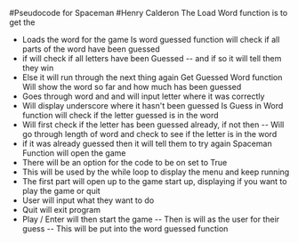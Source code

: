 #Pseudocode for Spaceman
#Henry Calderon
The Load Word function is to get the
- Loads the word for the game
Is word guessed function will check if all parts of the word have been guessed
- if will check if all letters have been Guessed
-- and if so it will tell them they win
- Else it will run through the next thing again
Get Guessed Word function Will show the word so far and how much has been guessed
- Goes through word and and will input letter where it was correctly
- Will display underscore where it hasn't been guessed
Is Guess in Word function will check if the letter guessed is in the word
- Will first check if the letter has been guessed already, if not then
-- Will go through length of word and check to see if the letter is in the word
- if it was already guessed then it will tell them to try again
Spaceman Function will open the game
- There will be an option for the code to be on set to True
- This will be used by the while loop to display the menu and keep running
- The first part will open up to the  game start up, displaying  if you want to play the game or quit
- User will input what they want to do
- Quit will exit program
- Play / Enter will then start the game
-- Then is will as the user for their guess
-- This will be put into the word guessed function
